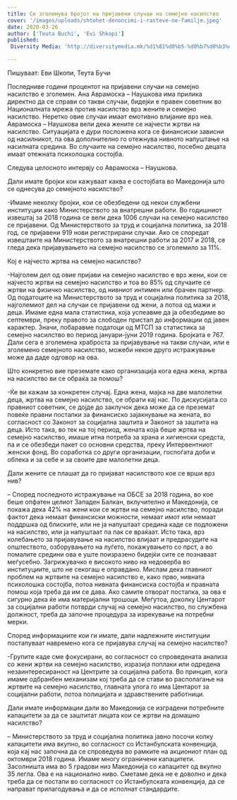```yaml
---
title: Се зголемува бројот на пријавени случаи на семејно насилство
cover: '/images/uploads/shtohet-denoncimi-i-rasteve-ne-familje.jpeg'
date: 2020-03-26
author: ['Teuta Buchi', 'Evi Shkopi']
published:
 Diversity Media: 'http://diversitymedia.mk/%d1%81%d0%b5-%d0%b7%d0%b3%d0%be%d0%bb%d0%b5%d0%bc%d1%83%d0%b2%d0%b0-%d0%b1%d1%80%d0%be%d1%98%d0%be%d1%82-%d0%bd%d0%b0-%d0%bf%d1%80%d0%b8%d1%98%d0%b0%d0%b2%d0%b5%d0%bd%d0%b8-%d1%81%d0%bb%d1%83%d1%87/'

---
```


Пишуваат: Еви Шкопи, Теута Бучи

Последниве години процентот на пријавени случаи на семејно насилство е зголемен. Ана Аврамоска – Наушкова има прилика директно да се справи со такви случаи, бидејќи е правен советник во Националната мрежа против насилство врз жените и семејно насилство. Неретко овие случаи имаат емотивно влијание врз неа. Аврамоска – Наушкова вели дека жените се најчести жртви на насилство. Ситуацијата е дури посложена кога се финансиски зависни од насилникот, па ова дополнително го отежнува нивното напуштање на насилната средина. Во случаите на семејно насилство, посебно децата имаат отежната психолошка состојба.

Следува целосното интервју со Аврамоска – Наушкова.

Дали имате бројки кои кажуваат каква е состојбата во Македонија што се однесува до семејното насилство?

-Имаме неколку бројки, кои се обезбедени од некои службени институции како Министерството за внатрешни работи. Во годишниот извештај за 2018 година се вели дека 1006 случаи на семејно насилство се пријавени. Од Министерството за труд и социјална политика, за 2018 год. се пријавени 919 нови регистрирани случаи. Ако се споредат извештаите на Министерството за внатрешни работи за 2017 и 2018, се гледа дека пријавувањето на семејно насилство се зголемило за 11%.

Кој е најчесто жртва на семејно насилство?

-Најголем дел од овие пријави на семејно насилство е врз жени, кои се најчесто жртви на семејно насилство и тоа во 85% од случаите се жртви на физичко насилство, од нивниот интимен или брачен партнер. Од податоците на Министерството за труд и социјална политика за 2018, најголемиот дел на случаи се пријавени од жени, а потоа од мажи и деца. Имаме една мала статистика, која успеавме да ја обезбедиме во септември, преку правото за слободен пристап до информации од јавен карактер. Значи, побаравме податоци од МТСП за статистика за семејно насилство во период јануари-јуни 2019 година. Бројката е 767. Дали сега е зголемена храброста за пријавување на такви случаи, или е зголемено семејното насилство, можеби некое друго истражување може да даде одговор на ова.

Што конкретно вие преземате како организација кога една жена, жртва на насилство ви се обраќа за помош?

-Ќе ви кажам за конкретен случај. Една жена, мајка на две малолетни деца, жртва на семејно насилство, се обрати кај нас. По дискусијата со правниот советник, се дојде до заклучок дека може да се преземат повеќе правни постапки за финансиско зајакнување на жената, во согласност со Законот за социјална заштита и Законот за заштита на деца. Исто така, во тек на тој период, жената која беше жртва на семејно насилство, имаше итна потреба за храна и хигиенски средста, па и се обезбеди пакет со основни средства, преку Интервентниот женски фонд. Во соработка со други организации, госпоѓата доби и облека и за себе и за своите две малолетни деца.

Дали жените се плашат да го пријават насилството кое се врши врз нив?

– Според последното истражување на ОБСЕ за 2018 година, во кое беше опфатен целиот Западен Балкан, вклучително и Македонија, се покажа дека 42% на жени кои се жртви на семејно насилство, поради фактот дека немаат финансиски можности, немаат имот или немаат поддршка од блиските, или не ја напуштаат средина каде се подложени на насилство, или ја напуштаат па пак се враќаат. Исто така, врз колебањето за пријавување на насилство влијаат и предрасудите на општеството, озборувањето на луѓето, покажувањето со прст, а во помалите средини ова е уште поизразено бидејќи сите се познаваат меѓусебно. Загрижувачко е високото ниво на недоверба во институциите, што не секогаш е оправдано. Мислам дека главниот проблем на жртвите на семејно насилство е, како прво, нивната психолошка состојба, потоа нивната финансиска состојба и правната помош која треба да им се дава. Ако самите отворат постапка, за ова е сигурно дека ќе има материјални трошоци. Меѓутоа, доколку Центарот за социјални работи потврди случај на семејно насилство, по службена должност, треба да започне процедура за изрекување на потребни мерки.

Според информациите кои ги имате, дали надлежните институции постапуваат навремено кога се пријавува случај на семејно насилство?

-Групите каде сме фокусирани, во согласност со спроведената анализа со жени жртви на семејно насилство, изразија поплаки или одредена незаинтересираност на Центрите за социјална работа. Во принцип, кога имаме одбранбен механизам кој треба да се стави во располагање на жртвите на семејно насилство, главната улога го има Центарот за социјални работи, потоа полицијата и здравствените работници.

Дали имате информации дали во Македонија се изградени потребните капацитети за да се заштитат лицата кои се жртви на домашно насилство?

– Министерството за труд и социјална политика јавно посочи колку капацитети има вкупно, во согласност со Истанбулската конвенција, која кај нас започна да се спроведува во рамките на акциониот план од октомври 2018 година. Имаме многу ограничени капацитети. Засолништа има во 5 градови низ Македонија со капацитет од вкупно 35 легла. Ова е на национално ниво. Сметаме дека не е доволно и дека треба да се постапи во согласност со Истанбулската конвенција, да се направат прилагодувања и да се исполнат стандардите.

